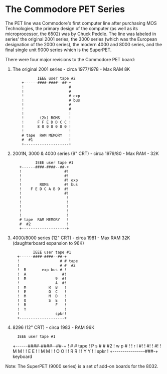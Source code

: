# The Commodore PET Series

The PET line was Commodore's first computer line after purchasing MOS Technologies, the primary design of the computer (as well as its microprocessor, the 6502) was by Chuck Peddle.  The line was labeled in series' the original 2001 series, the 3000 series (which was the European designation of the 2000 series), the modern 4000 and 8000 series, and the final single unit 9000 series which is the SuperPET.

There were four major revisions to the Commodore PET board:

1. The original 2001 series - circa 1977/1978 - Max RAM 8K

                  IEEE user tape #2  
           +------####-####--##-+    
           !                    #    
           !                    #    
           !                    # exp
           !                    # bus
           !                    #    
           !                    #    
           !                    !    
           !       (2k) ROMS    !    
           !      F F E D D C C !    
           !      8 0 0 8 0 8 0 !    
           !                    !    
           # tape  RAM MEMORY   !    
           #  #1                !    
           +--------------------+    

2. 2001N, 3000 & 4000 series  (9" CRT) - circa 1979/80 - Max RAM - 32K

                 IEEE user tape #1
          +------####-####--##-+
          !                   #!
          !                   #!
          !                   #! exp
          !        ROMS       #! bus
          !    F E D C A B 9  #!
          !                   #!
          !                    !
          !                    !
          !                    !
          !                    !
          !                    !
          # tape  RAM MEMORY   !
          #  #2                !
          +--------------------+

3. 4000/8000 series (12" CRT) - circa 1981 - Max RAM 32K (daughterboard expansion to 96K)

                IEEE user tape #1
         +------####-####--##-+
         !                  # # tape
         !                  # #  #2
         !  R       exp bus # !
         !  A                #!
         !  M             9  #!
         !                A  #!
         !  M          R  B   !
         !  E          O  C   !
         !  M          M  D   !
         !  O          S  E   !
         !  R             F   !
         !  Y                 !
         !                spkr!
         +--------------------+

4. 8296 (12" CRT) - circa 1983 - RAM 96K

	     IEEE user tape #1
	  +------####-####--##-+
	  !                  # # tape
	  !  P s             # #  #2
	  !  w p             # !
	  !  r l              #!
	  !                   #!
	  !                   #!
	  !  M M               !
	  !  E E               !
	  !  M M               !
	  !  O O               !
	  !  R R               !
	  !  Y Y               !
	  !           spkr     !
	  +----------------###-+
	                keyboard

Note: The SuperPET (9000 series) is a set of add-on boards for the 8032.

